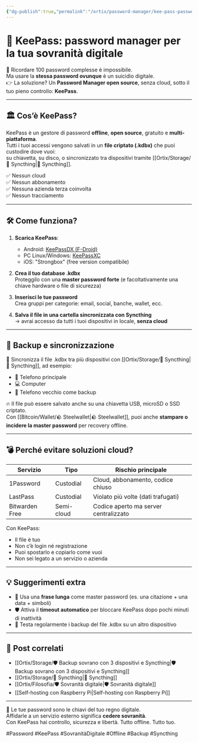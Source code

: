 ```yaml
---
{"dg-publish":true,"permalink":"/ortix/password-manager/kee-pass-password-manager/","title":"🔐 KeePass: password manager per la tua sovranità digitale","tags":["Password","Sicurezza","SovranitàDigitale","KeePass","Syncthing","Offline","Backup"]}
---
```



# 🔐 **KeePass: password manager per la tua sovranità digitale**

🧠 Ricordare 100 password complesse è impossibile.  
Ma usare la **stessa password ovunque** è un suicidio digitale.  
👉 La soluzione? Un **Password Manager open source**, senza cloud, sotto il tuo pieno controllo: **KeePass**.

---

## 🏛️ Cos’è KeePass?

KeePass è un gestore di password **offline**, **open source**, gratuito e **multi-piattaforma**.  
Tutti i tuoi accessi vengono salvati in un **file criptato (.kdbx)** che puoi custodire dove vuoi:  
su chiavetta, su disco, o sincronizzato tra dispositivi tramite [[Ortix/Storage/🔄 Syncthing\|🔄 Syncthing]].

✅ Nessun cloud  
✅ Nessun abbonamento  
✅ Nessuna azienda terza coinvolta  
✅ Nessun tracciamento

---

## 🛠️ Come funziona?

1. **Scarica KeePass**:
   - Android: [KeePassDX (F-Droid)](https://f-droid.org/en/packages/com.kunzisoft.keepass.libre/)
   - PC Linux/Windows: [KeePassXC](https://keepassxc.org/)
   - iOS: "Strongbox" (free version compatibile)

2. **Crea il tuo database .kdbx**  
   Proteggilo con una **master password forte** (e facoltativamente una chiave hardware o file di sicurezza)

3. **Inserisci le tue password**  
   Crea gruppi per categorie: email, social, banche, wallet, ecc.

4. **Salva il file in una cartella sincronizzata con Syncthing**  
   → avrai accesso da tutti i tuoi dispositivi in locale, **senza cloud**

---

## 🔁 Backup e sincronizzazione

💾 Sincronizza il file .kdbx tra più dispositivi con [[Ortix/Storage/🔄 Syncthing\|🔄 Syncthing]], ad esempio:  
- 📱 Telefono principale  
- 💻 Computer  
- 📱 Telefono vecchio come backup

🔥 Il file può essere salvato anche su una chiavetta USB, microSD o SSD criptato.  
Con [[Bitcoin/Wallet/🪨 Steelwallet\|🪨 Steelwallet]], puoi anche **stampare o incidere la master password** per recovery offline.

---

## 💣 Perché evitare soluzioni cloud?

| Servizio       | Tipo       | Rischio principale                      |
|----------------|------------|-----------------------------------------|
| 1Password      | Custodial  | Cloud, abbonamento, codice chiuso       |
| LastPass       | Custodial  | Violato più volte (dati trafugati)      |
| Bitwarden Free | Semi-cloud | Codice aperto ma server centralizzato   |

Con KeePass:
- Il file è tuo  
- Non c’è login né registrazione  
- Puoi spostarlo e copiarlo come vuoi  
- Non sei legato a un servizio o azienda

---

## 💡 Suggerimenti extra

- 🔑 Usa una **frase lunga** come master password (es. una citazione + una data + simboli)
- 🛡️ Attiva il **timeout automatico** per bloccare KeePass dopo pochi minuti di inattività
- 🧪 Testa regolarmente i backup del file .kdbx su un altro dispositivo

---

## 🔗 Post correlati

- [[Ortix/Storage/🛡️ Backup sovrano con 3 dispositivi e Syncthing\|🛡️ Backup sovrano con 3 dispositivi e Syncthing]]  
- [[Ortix/Storage/🔄 Syncthing\|🔄 Syncthing]]
- [[Ortix/Filosofia/🛡️ Sovranità digitale\|🛡️ Sovranità digitale]]
- [[Self-hosting con Raspberry Pi\|Self-hosting con Raspberry Pi]]

---

🔐 Le tue password sono le chiavi del tuo regno digitale.  
Affidarle a un servizio esterno significa **cedere sovranità**.  
Con KeePass hai controllo, sicurezza e libertà. Tutto offline. Tutto tuo.

#Password #KeePass #SovranitàDigitale #Offline #Backup #Syncthing